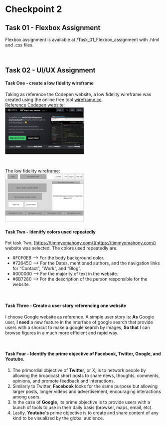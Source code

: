 # Checkpoint 2

## Task 01 - Flexbox Assignment
Flexbox assignment is available at /Task_01_Flexbox_assignment with .html and .css files.

<br>

## Task 02 - UI/UX Assignment

#### Task One - create a low fidelity wireframe
Taking as reference the Codepen website, a low fidelity wireframe was created using the online free tool [wireframe.cc](https://wireframe.cc/).
<br>
Reference Codepen website:
<br>
<img src=./images/codepen.jpg width="50%" height="50%" align=center>

<br>

The low fidelity wireframe:
<br>
<img src=./images/low-fidelity-wireframe.jpg width="50%" height="50%">
<br>

#### Task Two - Idenitfy colors used repeatedly
Fot task Two, [https://timmyomahony.com/](https://timmyomahony.com/) website was selected. The colors used repeatedly are:
-	#F0F0E8 --> For the body background color.
-	#72645C --> For the Dates, mentioned authors, and the navigation links for “Contact”, “Work”, and “Blog”.
-	#000000 --> For the majority of text in the website.
-	#6B7280 --> For the description of the person responsible for the website.
<br>

#### Task Three - Create a user story referencing one website
I choose Google website as reference. A simple user story is:
**As** Google user, **I need** a new feature in the interface of google search that provide users with a shorcut to make a google search by images, **So that** I can browse figures in a much more efficient and rapid way.

<br>

#### Task Four - Identify the prime objective of Facebook, Twitter, Google, and Youtube.
1. The primordial objective of **Twitter**, or X, is to network people by allowing the broadcast short posts to share news, thoughts, comments, opinions, and promote feedback and interactions.
2. Similarly to Twitter, **Facebook** looks for the same purpose but allowing larger posts, longer videos and advertisement, encouraging interactions among users.
3. In the case of **Google**, its prime objective is to provide users with a bunch of tools to use in their daily basis (browser, maps, email, etc).
4. Lastly, **Youtube´s** prime objective is to create and share content of any kind to be visualized by the global audience.
